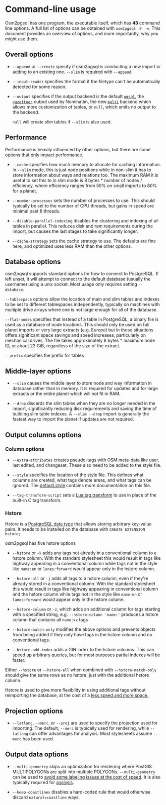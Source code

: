 # Command-line usage #

Osm2pgsql has one program, the executable itself, which has **43** command line
options. A full list of options can be obtained with ``osm2pgsql -h -v``. This
document provides an overview of options, and more importantly, why you might
use them.

## Overall options

* ``--append`` or ``--create`` specify if osm2pgsql is conducting a new import
  or adding to an existing one. ``--slim`` is required with ``--append``.

* ``--input-reader`` specifies the format if the filetype can't be
  automatically detected for some reason.

* ``--output`` specifies if the output backend is the default
  [`pgsql`](pgsql.md), the [`gazetteer`](gazetteer.md) output used by Nominatim,
  the new [`multi`](multi.md) backend which allows more customization of tables,
  or `null`, which emits no output to the backend.

  `null` will create slim tables if ``--slim`` is also used.

## Performance

Performance is heavily influenced by other options, but there are some options
that only impact performance.

* ``--cache`` specifies how much memory to allocate for caching information. In
  ``--slim`` mode, this is just node positions while in non-slim it has to
  store information about ways and relations too. The maximum RAM it is useful
  to set this to in slim mode is 8 bytes * number of nodes / efficiency, where
  efficiency ranges from 50% on small imports to 80% for a planet.

* ``--number-processes`` sets the number of processes to use. This should
  typically be set to the number of CPU threads, but gains in speed are minimal
  past 8 threads.

* ``--disable-parallel-indexing`` disables the clustering and indexing of all
  tables in parallel. This reduces disk and ram requirements during the import,
  but causes the last stages to take significantly longer.

* ``--cache-strategy`` sets the cache strategy to use. The defaults are fine
  here, and optimized uses less RAM than the other options.

## Database options ##

osm2pgsql supports standard options for how to connect to PostgreSQL. If left
unset, it will attempt to connect to the default database (usually the username)
using a unix socket. Most usage only requires setting ``--database``.

``--tablespace`` options allow the location of main and slim tables and indexes
to be set to different tablespaces independently, typically on machines with
multiple drive arrays where one is not large enough for all of the database.

``--flat-nodes`` specifies that instead of a table in PostgreSQL, a binary
file is used as a database of node locations. This should only be used on full
planet imports or very large extracts (e.g. Europe) but in those situations
offers significant space savings and speed increases, particularly on
mechanical drives. The file takes approximately 8 bytes * maximum node ID, or
about 23 GiB, regardless of the size of the extract.

``--prefix`` specifies the prefix for tables

## Middle-layer options ##

* ``--slim`` causes the middle layer to store node and way information in
  database rather than in memory. It is required for updates and for large
  extracts or the entire planet which will not fit in RAM.

* ``--drop`` discards the slim tables when they are no longer needed in the
  import, significantly reducing disk requirements and saving the time of
  building slim table indexes. A ``--slim --drop`` import is generally the
  fastest way to import the planet if updates are not required.

## Output columns options ##

### Column options

* ``--extra-attributes`` creates pseudo-tags with OSM meta-data like user,
  last edited, and changeset. These also need to be added to the style file.

* ``--style`` specifies the location of the style file. This defines what
  columns are created, what tags denote areas, and what tags can be ignored.
  The [default.style](../default.style) contains more documentation on this
  file.

* ``--tag-transform-script`` sets a [Lua tag transform](lua.md) to use in
  place of the built-in C tag transform.

### Hstore

Hstore is a [PostgreSQL data type](http://www.postgresql.org/docs/9.3/static/hstore.html)
that allows storing arbitrary key-value pairs. It needs to be installed on
the database with ``CREATE EXTENSION hstore;``

osm2pgsql has five hstore options

* ``--hstore`` or ``-k`` adds any tags not already in a conventional column to
  a hstore column. With the standard stylesheet this would result in tags like
  highway appearing in a conventional column while tags not in the style like
  ``name:en`` or ``lanes:forward`` would appear only in the hstore column.

* ``--hstore-all`` or ``-j`` adds all tags to a hstore column, even if they're
  already stored in a conventional column. With the standard stylesheet this
  would result in tags like highway appearing in conventional column and the
  hstore column while tags not in the style like ``name:en`` or
  ``lanes:forward`` would appear only in the hstore column.

* ``--hstore-column`` or ``-z``, which adds an additional column for tags
  starting with a specified string, e.g. ``--hstore-column 'name:'`` produces
  a hstore column that contains all ``name:xx`` tags

* ``--hstore-match-only`` modifies the above options and prevents objects from
  being added if they only have tags in the hstore column and no conventional
  tags.

* ``--hstore-add-index`` adds a GIN index to the hstore columns. This can
  speed up arbitrary queries, but for most purposes partial indexes will be
  faster.

Either ``--hstore`` or ``--hstore-all`` when combined with ``--hstore-match-only``
should give the same rows as no hstore, just with the additional hstore column.

Hstore is used to give more flexibility in using additional tags without
reimporting the database, at the cost of a
[less speed and more space.](http://paulnorman.ca/blog/2014/03/osm2pgsql-and-hstore/)

## Projection options

* ``--latlong``, ``--merc``, or ``--proj`` are used to specify the projection
  used for importing. The default, ``--merc`` is typically used for rendering,
  while ``--latlong`` can offer advantages for analysis. Most stylesheets
  assume ``--merc`` has been used.

## Output data options

* ``--multi-geometry`` skips an optimization for rendering where PostGIS
  MULTIPOLYGONs are split into multiple POLYGONs. ``--multi-geometry`` can be
  used to [avoid some labeling issues at the cost of speed](http://paulnorman.ca/blog/2014/03/osm2pgsql-multipolygons/).
  It is also typically required for [analysis](analysis.md).

* ``--keep-coastlines`` disables a hard-coded rule that would otherwise
  discard ``natural=coastline`` ways.
